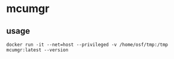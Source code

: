 # mcumgr

## usage

```
docker run -it --net=host --privileged -v /home/osf/tmp:/tmp mcumgr:latest --version
```
